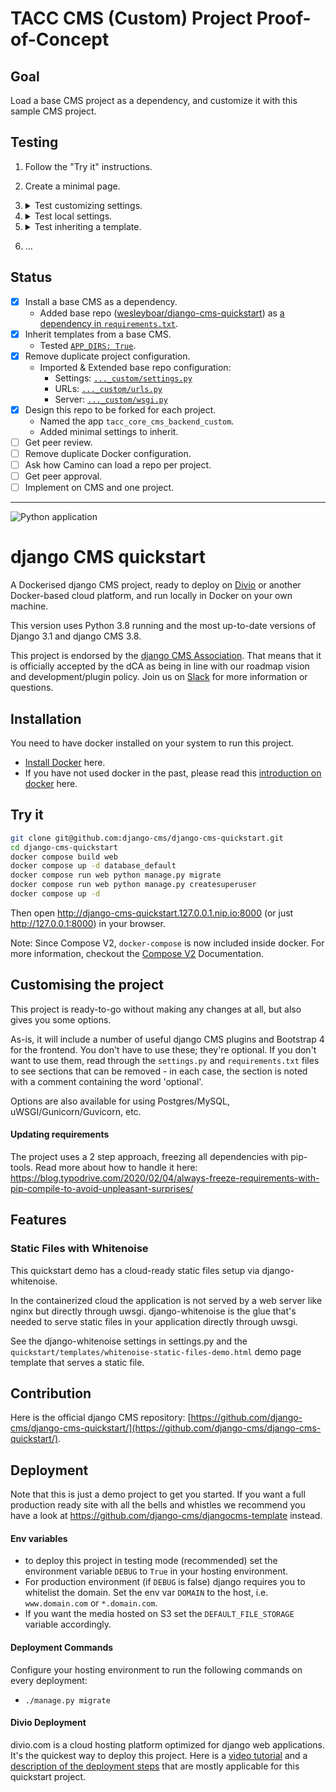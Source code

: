 # TACC CMS (Custom) Project Proof-of-Concept

## Goal

Load a base CMS project as a dependency, and customize it with this sample CMS project.

## Testing

1. Follow the "Try it" instructions.

2. Create a minimal page.

3. <details><summary>Test customizing settings.</summary>

    1. In `tacc_core_cms_backend_custom/settings.py`

        ```python
        CMS_TEMPLATES = [
            ('no_such_template.html', 'No such template')
        ]
        ```

    2. Load the page you had created.
    3. Confirm that page __fails__ to load template and searches for:
        1. `tacc_core_cms_backend_custom/templates/no_such_template.html`
        2. `.../site-packages/tacc_core_cms_backend/templates/no_such_template.html`
        3. ...
    4. Load the page you had created.
    5. Confirm that page loads __succcessfully__.

    </details>

3. <details><summary>Test local settings.</summary>
    (This also basically test secrets which is loaded the same way.)

    0. Undo changes from previous testing step "Test customizing settings".
    1. Load the page you had created.
    2. Confirm that page loads __succcessfully__.
    3. Create `tacc_core_cms_backend_custom/settings_local.py` with content:

        ```python
        CMS_TEMPLATES = [
            ('another_false_template.html', 'False template')
        ]
        ```

    4. Load the page you had created.
    5. Confirm that page __fails__ to load template and searches for:
        1. `tacc_core_cms_backend_custom/templates/another_false_template.html`
        2. `.../site-packages/tacc_core_cms_backend/templates/another_false_template.html`
        3. ...

    </details>

4. <details><summary>Test inheriting a template.</summary>

    0. Undo changes from previous testing step "Test local settings".
    1. Load the page you had created.
    2. Confirm that page loads __succcessfully__.
    3. Copy [`django-cms-quickstart:tacc_core_cms_backend/templates/minimal.html`](https://github.com/wesleyboar/django-cms-quickstart/blob/task/FP-1487-from-submod-to-apps/tacc_core_cms_backend/templates/minimal.html) to `tacc_core_cms_backend_custom/templates/minimal.html`.
    4. Edit the new template to render an obvious difference, e.g. add `<h1>New Template</h1>` above `{% placeholder "content" %}`.
    5. Load the page you had created.
    6. Confirm that page loads the added and edited template.

    </details>

5. ...

## Status

- [x] Install a base CMS as a dependency.
  - Added base repo ([wesleyboar/django-cms-quickstart](https://github.com/wesleyboar/django-cms-quickstart)) as [a dependency in `requirements.txt`](https://github.com/wesleyboar/django-cms-quickstart--project/blob/task/FP-1487-from-submod-to-apps/requirements.txt#L164).
- [x] Inherit templates from a base CMS.
    - Tested [`APP_DIRS: True`](https://github.com/wesleyboar/django-cms-quickstart/blob/main/backend/settings.py#L109).
- [x] Remove duplicate project configuration.
    - Imported & Extended base repo configuration:
        - Settings: [`..._custom/settings.py`](https://github.com/wesleyboar/django-cms-quickstart--project/blob/task/FP-1487-from-submod-to-apps/tacc_core_cms_backend_custom/settings.py)
        - URLs: [`..._custom/urls.py`](https://github.com/wesleyboar/django-cms-quickstart--project/blob/task/FP-1487-from-submod-to-apps/tacc_core_cms_backend_custom/urls.py)
        - Server: [`..._custom/wsgi.py`](https://github.com/wesleyboar/django-cms-quickstart--project/blob/task/FP-1487-from-submod-to-apps/tacc_core_cms_backend_custom/urls.py)
- [x] Design this repo to be forked for each project.
    - Named the app `tacc_core_cms_backend_custom`.
    - Added minimal settings to inherit.
- [ ] Get peer review.
- [ ] Remove duplicate Docker configuration.
- [ ] Ask how Camino can load a repo per project.
- [ ] Get peer approval.
- [ ] Implement on CMS and one project.

---

![Python application](https://github.com/django-cms/django-cms-quickstart/workflows/Python%20application/badge.svg?branch=main)

# django CMS quickstart

A Dockerised django CMS project, ready to deploy on [Divio](https://www.divio.com/) or another Docker-based cloud platform, and run locally in Docker on your own machine.

This version uses Python 3.8 running and the most up-to-date versions of Django 3.1 and django CMS 3.8.

This project is endorsed by the [django CMS Association](https://www.django-cms.org/en/about-us/). That means that it is officially accepted by the dCA as being in line with our roadmap vision and development/plugin policy. Join us on [Slack](https://www.django-cms.org/slack/) for more information or questions. 

## Installation

You need to have docker installed on your system to run this project.

- [Install Docker](https://docs.docker.com/engine/install/) here.
- If you have not used docker in the past, please read this [introduction on docker](https://docs.docker.com/get-started/) here.

## Try it

```bash
git clone git@github.com:django-cms/django-cms-quickstart.git
cd django-cms-quickstart
docker compose build web
docker compose up -d database_default
docker compose run web python manage.py migrate
docker compose run web python manage.py createsuperuser
docker compose up -d
```

Then open http://django-cms-quickstart.127.0.0.1.nip.io:8000 (or just http://127.0.0.1:8000) in your browser.

Note: Since Compose V2, `docker-compose` is now included inside docker. For more information, checkout the [Compose V2](https://docs.docker.com/compose/cli-command/) Documentation.

## Customising the project

This project is ready-to-go without making any changes at all, but also gives you some options.

As-is, it will include a number of useful django CMS plugins and Bootstrap 4 for the frontend. You don't have to use
these; they're optional. If you don't want to use them, read through the `settings.py` and `requirements.txt` files to
see sections that can be removed - in each case, the section is noted with a comment containing the word 'optional'.

Options are also available for using Postgres/MySQL, uWSGI/Gunicorn/Guvicorn, etc.

#### Updating requirements

The project uses a 2 step approach, freezing all dependencies with pip-tools. Read more about how to handle it here: https://blog.typodrive.com/2020/02/04/always-freeze-requirements-with-pip-compile-to-avoid-unpleasant-surprises/

## Features

### Static Files with Whitenoise

This quickstart demo has a cloud-ready static files setup via django-whitenoise.

In the containerized cloud the application is not served by a web server like nginx but directly through uwsgi. django-whitenoise is the glue that's needed to serve static files in your application directly through uwsgi.

See the django-whitenoise settings in settings.py and the `quickstart/templates/whitenoise-static-files-demo.html` demo page template that serves a static file.

## Contribution

Here is the official django CMS repository: [https://github.com/django-cms/django-cms-quickstart/](https://github.com/django-cms/django-cms-quickstart/).


## Deployment

Note that this is just a demo project to get you started. If you want a full production ready site with all the bells and whistles we recommend you have a look at https://github.com/django-cms/djangocms-template instead.

#### Env variables
- to deploy this project in testing mode (recommended) set the environment variable `DEBUG` to `True` in your hosting environment. 
- For production environment (if `DEBUG` is false) django requires you to whitelist the domain. Set the env var `DOMAIN` to the host, i.e. `www.domain.com` or `*.domain.com`.
- If you want the media hosted on S3 set the `DEFAULT_FILE_STORAGE` variable accordingly.

#### Deployment Commands
Configure your hosting environment to run the following commands on every deployment:
- `./manage.py migrate`


#### Divio Deployment

divio.com is a cloud hosting platform optimized for django web applications. It's the quickest way to deploy this project. Here is a [video tutorial](https://www.youtube.com/watch?v=O2g5Wfoyp7Q) and a [description of the deployment steps](https://github.com/django-cms/djangocms-template/blob/mco-standalone/docs/deployment-divio.md#divio-project-setup) that are mostly applicable for this quickstart project.
